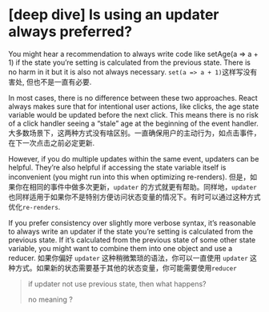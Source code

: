 # [deep dive] Is using an updater always preferred?

You might hear a recommendation to always write code like setAge(a => a + 1) if the state you’re setting is calculated from the previous state. There is no harm in it but it is also not always necessary.
`set(a => a + 1)`这样写没有害处, 但也不是一直有必要.

In most cases, there is no difference between these two approaches. React always makes sure that for intentional user actions, like clicks, the age state variable would be updated before the next click. This means there is no risk of a click handler seeing a “stale” age at the beginning of the event handler.
大多数场景下，这两种方式没有啥区别。一直确保用户的主动行为，如点击事件，在下一次点击之前必定更新.

However, if you do multiple updates within the same event, updaters can be helpful. They’re also helpful if accessing the state variable itself is inconvenient (you might run into this when optimizing re-renders).
但是，如果你在相同的事件中做多次更新，`updater` 的方式就更有帮助。同样地，`updater` 也同样适用于如果你不是特别方便访问状态变量的情况下。有时可以通过这种方式优化`re-renders`.

If you prefer consistency over slightly more verbose syntax, it’s reasonable to always write an updater if the state you’re setting is calculated from the previous state. If it’s calculated from the previous state of some other state variable, you might want to combine them into one object and use a reducer.
如果你偏好 `updater` 这种稍微繁琐的语法，你可以一直使用 `updater` 这种方式。如果新的状态需要基于其他的状态变量，你可能需要使用`reducer`

> if updater not use previous state, then what happens?
>
> no meaning ?
